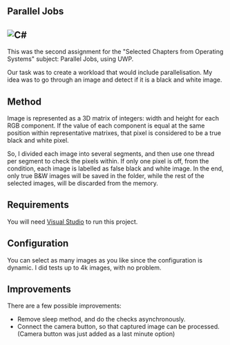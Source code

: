 Parallel Jobs
---
![C#](https://img.shields.io/badge/c%23-%23239120.svg?style=for-the-badge&logo=c-sharp&logoColor=white)
--

This was the second assignment for the "Selected Chapters from Operating Systems" subject: Parallel Jobs, using UWP.

Our task was to create a workload that would include parallelisation.
My idea was to go through an image and detect if it is a black and white image.

## Method
Image is represented as a 3D matrix of integers: width and height for each RGB component. If the value of each component is equal at the same position within representative matrixes, that pixel is considered to be a true black and white pixel.

So, I divided each image into several segments, and then use one thread per segment to check the pixels within. If only one pixel is off, from the condition, each image is labelled as false black and white image. In the end, only true B&W images will be saved in the folder, while the rest of the selected images, will be discarded from the memory. 
## Requirements
You will need [Visual Studio](https://visualstudio.microsoft.com/) to run this project.

## Configuration
You can select as many images as you like since the configuration is dynamic. I did tests up to 4k images, with no problem. 

## Improvements
There are a few possible improvements:
* Remove sleep method, and do the checks asynchronously.
* Connect the camera button, so that captured image can be processed. (Camera button was just added as a last minute option)
